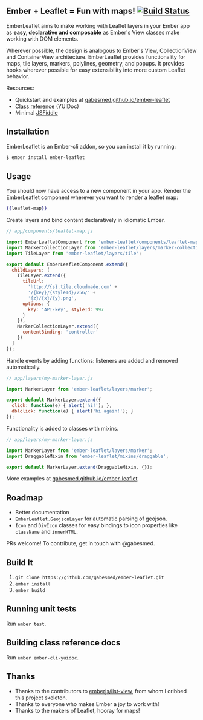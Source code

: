 ## Ember + Leaflet = Fun with maps! [![Build Status](https://secure.travis-ci.org/gabesmed/ember-leaflet.png?branch=ember-cli-es6)](http://travis-ci.org/gabesmed/ember-leaflet)

EmberLeaflet aims to make working with Leaflet layers in your Ember app as **easy, declarative and composable** as Ember's View classes make working with DOM elements.

Wherever possible, the design is analogous to Ember's View, CollectionView and ContainerView architecture. EmberLeaflet provides functionality for maps, tile layers, markers, polylines, geometry, and popups. It provides hooks wherever possible for easy extensibility into more custom Leaflet behavior.

Resources:

* Quickstart and examples at [gabesmed.github.io/ember-leaflet](http://gabesmed.github.io/ember-leaflet)
* [Class reference](http://gabesmed.github.io/ember-leaflet/docs/index.html) (YUIDoc)
* Minimal [JSFiddle](http://jsfiddle.net/3bUv8/)

## Installation

EmberLeaflet is an Ember-cli addon, so you can install it by running:

```bash
$ ember install ember-leaflet
```

## Usage

You should now have access to a new component in your app.
Render the EmberLeaflet component wherever you want to render a leaflet map:

```handlebars
{{leaflet-map}}
```

Create layers and bind content declaratively in idiomatic Ember.

``` javascript
// app/components/leaflet-map.js

import EmberLeafletComponent from 'ember-leaflet/components/leaflet-map';
import MarkerCollectionLayer from 'ember-leaflet/layers/marker-collection';
import TileLayer from 'ember-leaflet/layers/tile';

export default EmberLeafletComponent.extend({
  childLayers: [
    TileLayer.extend({
      tileUrl:
        'http://{s}.tile.cloudmade.com' +
        '/{key}/{styleId}/256/' +
        '{z}/{x}/{y}.png',
      options: {
        key: 'API-key', styleId: 997
      }
    }),
    MarkerCollectionLayer.extend({
      contentBinding: 'controller'
    })
  ]
});
```

Handle events by adding functions: listeners are added and removed automatically.

``` javascript
// app/layers/my-marker-layer.js

import MarkerLayer from 'ember-leaflet/layers/marker';

export default MarkerLayer.extend({
  click: function(e) { alert('hi!'); },
  dblclick: function(e) { alert('hi again!'); }
});
```

Functionality is added to classes with mixins.

``` javascript
// app/layers/my-marker-layer.js

import MarkerLayer from 'ember-leaflet/layers/marker';
import DraggableMixin from 'ember-leaflet/mixins/draggable';

export default MarkerLayer.extend(DraggableMixin, {});
```

More examples at [gabesmed.github.io/ember-leaflet](http://gabesmed.github.io/ember-leaflet)

## Roadmap

- Better documentation
- `EmberLeaflet.GeojsonLayer` for automatic parsing of geojson.
- `Icon` and `DivIcon` classes for easy bindings to icon properties like `className` and `innerHTML`.

PRs welcome! To contribute, get in touch with @gabesmed.

## Build It

1. `git clone https://github.com/gabesmed/ember-leaflet.git`
2. `ember install`
3. `ember build`

## Running unit tests

Run `ember test`.

## Building class reference docs

Run `ember ember-cli-yuidoc`.

## Thanks

* Thanks to the contributors to [emberjs/list-view](https://github.com/emberjs/list-view), from whom I cribbed this project skeleton.
* Thanks to everyone who makes Ember a joy to work with!
* Thanks to the makers of Leaflet, hooray for maps!
